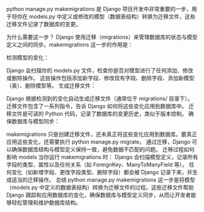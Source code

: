 python manage.py makemigrations 是 Django 项目开发中非常重要的一步，用于将你在 models.py 中定义或修改的模型（数据表结构）转换为迁移文件，这些迁移文件记录了数据库的变更。

为什么需要这一步？
Django 使用迁移（migrations）来管理数据库的状态与模型定义之间的同步。makemigrations 这一步的作用是：

检测模型的变化：

Django 会扫描你的 models.py 文件，检查你是否对模型进行了任何添加、修改或删除操作。
这些操作包括添加新字段、修改现有字段、删除字段、添加新模型（表）、删除模型等。
生成迁移文件：

Django 根据检测到的变化自动生成迁移文件（通常位于 migrations/ 目录下）。
迁移文件包含了一系列指令，告诉 Django 如何将这些变化应用到数据库中。
迁移文件是可读的 Python 代码，记录了数据库的变更历史，类似于版本控制。
确保数据库与模型同步：

makemigrations 只是创建迁移文件，还未真正将这些变化应用到数据库。要真正应用这些变化，还需要执行 python manage.py migrate。
通过迁移，Django 可以确保数据库结构与模型定义保持一致，避免数据不匹配的问题。
迁移过程如何影响 models
当你运行 makemigrations 时：
Django 会扫描模型定义，记录所有字段的类型、属性以及任何关系（如 ForeignKey、ManyToManyField 等）。
任何变化（如新增字段、更改字段类型、删除字段）都会被 Django 记录下来，并生成适当的迁移操作。
总结
python manage.py makemigrations 这一步是将模型（models.py 中定义的数据表结构）转换为迁移文件的过程。这些迁移文件帮助 Django 跟踪和应用数据库的变化，确保数据库与模型定义同步，从而让开发者能够轻松管理和维护数据库结构。